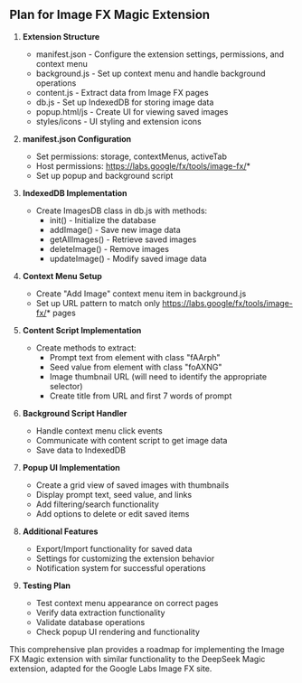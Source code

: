## Plan for Image FX Magic Extension

1. **Extension Structure**
   - manifest.json - Configure the extension settings, permissions, and context menu
   - background.js - Set up context menu and handle background operations
   - content.js - Extract data from Image FX pages
   - db.js - Set up IndexedDB for storing image data
   - popup.html/js - Create UI for viewing saved images
   - styles/icons - UI styling and extension icons

2. **manifest.json Configuration**
   - Set permissions: storage, contextMenus, activeTab
   - Host permissions: https://labs.google/fx/tools/image-fx/*
   - Set up popup and background script

3. **IndexedDB Implementation**
   - Create ImagesDB class in db.js with methods:
     - init() - Initialize the database
     - addImage() - Save new image data
     - getAllImages() - Retrieve saved images
     - deleteImage() - Remove images
     - updateImage() - Modify saved image data

4. **Context Menu Setup**
   - Create "Add Image" context menu item in background.js
   - Set up URL pattern to match only https://labs.google/fx/tools/image-fx/* pages

5. **Content Script Implementation**
   - Create methods to extract:
     - Prompt text from element with class "fAArph"
     - Seed value from element with class "foAXNG"
     - Image thumbnail URL (will need to identify the appropriate selector)
     - Create title from URL and first 7 words of prompt

6. **Background Script Handler**
   - Handle context menu click events
   - Communicate with content script to get image data
   - Save data to IndexedDB

7. **Popup UI Implementation**
   - Create a grid view of saved images with thumbnails
   - Display prompt text, seed value, and links
   - Add filtering/search functionality
   - Add options to delete or edit saved items

8. **Additional Features**
   - Export/Import functionality for saved data
   - Settings for customizing the extension behavior
   - Notification system for successful operations

9. **Testing Plan**
   - Test context menu appearance on correct pages
   - Verify data extraction functionality
   - Validate database operations
   - Check popup UI rendering and functionality

This comprehensive plan provides a roadmap for implementing the Image FX Magic extension with similar functionality to the DeepSeek Magic extension, adapted for the Google Labs Image FX site.
